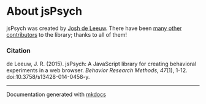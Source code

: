 # About jsPsych

jsPsych was created by [Josh de Leeuw](http://www.twitter.com/joshdeleeuw). There have been [many other contributors](https://github.com/jodeleeuw/jsPsych/blob/master/contributors.md) to the library; thanks to all of them!

### Citation

de Leeuw, J. R. (2015). jsPsych: A JavaScript library for creating behavioral experiments in a web browser. _Behavior Research Methods_, _47_(1), 1-12. doi:10.3758/s13428-014-0458-y.

---

Documentation generated with [mkdocs](http://www.mkdocs.org)
